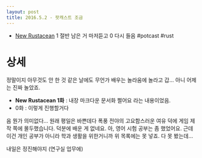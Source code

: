 ```yaml
---
layout: post
title: 2016.5.2 - 팟캐스트 조금
---
```


- [New Rustacean](http://www.newrustacean.com/) 1 절반 남은 거 마저듣고 0 다시 들음 #potcast #rust

# 상세

정말이지 아무것도 안 한 것 같은 날에도 무언가 배우는 놀라움에 놀라고 갑... 아니 어제는 진짜 놀았죠.

- **New Rustacean 1화** : 내장 마크다운 문서화 쩔어요 라는 내용이었음.
- 0화 : 이렇게 진행할거다

음 뭔가 의미없다... 원래 평일은 바쁜데다 폭풍 전야의 고요함스러운 여유 덕에 게임 제작 쪽에 몰두했습니다. 덕분에 배운 게 없네요. 아, 영어 시험 공부는 좀 했었어요. 근데 이건 개인 공부가 아니라 학과 생활을 위한거니까 위 목록에는 못 넣죠. 다 못 봤는데...

내일은 정진해야지 (연구실 업무에)
